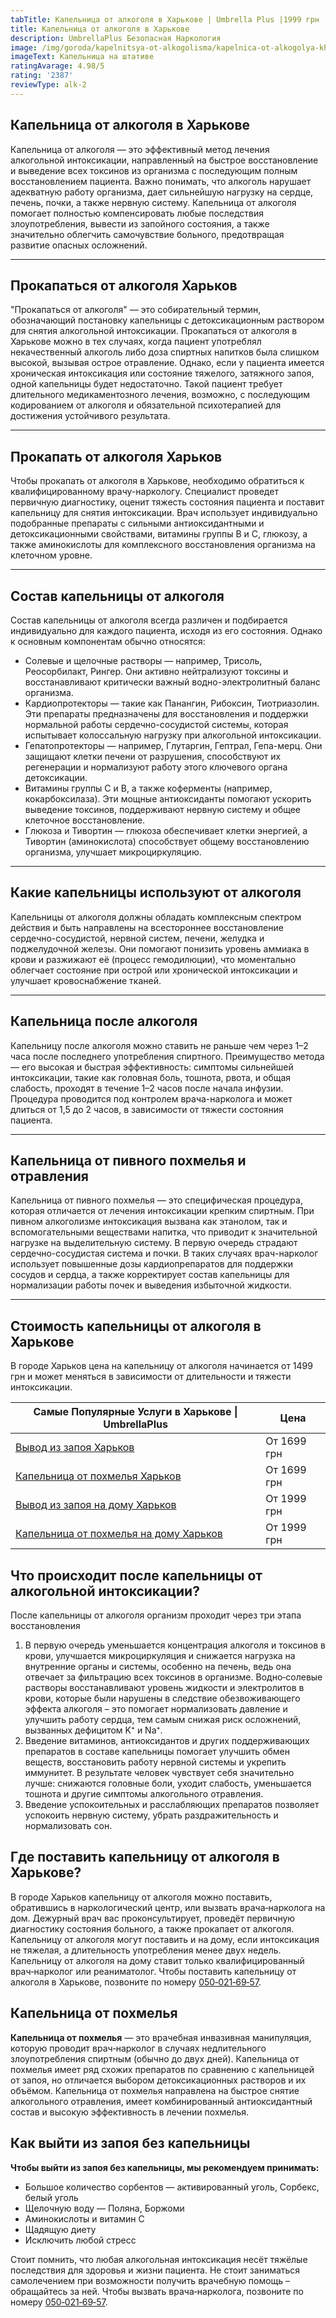 ```yaml
---
tabTitle: Капельница от алкоголя в Харькове | Umbrella Plus |1999 грн
title: Капельница от алкоголя в Харькове
description: UmbrellaPlus Безопасная Наркология
image: /img/goroda/kapelnitsya-ot-alkogolisma/kapelnica-ot-alkogolya-kharkiv.webp
imageText: Капельница на штативе
ratingAvarage: 4.98/5
rating: '2387'
reviewType: alk-2
---
```


## Капельница от алкоголя в Харькове

Капельница от алкоголя — это эффективный метод лечения алкогольной интоксикации, направленный на быстрое восстановление и выведение всех токсинов из организма с последующим полным восстановлением пациента. Важно понимать, что алкоголь нарушает адекватную работу организма, дает сильнейшую нагрузку на сердце, печень, почки, а также нервную систему. Капельница от алкоголя помогает полностью компенсировать любые последствия злоупотребления, вывести из запойного состояния, а также значительно облегчить самочувствие больного, предотвращая развитие опасных осложнений.

***

## Прокапаться от алкоголя Харьков

"Прокапаться от алкоголя" — это собирательный термин, обозначающий постановку капельницы с детоксикационным раствором для снятия алкогольной интоксикации. Прокапаться от алкоголя в Харькове можно в тех случаях, когда пациент употреблял некачественный алкоголь либо доза спиртных напитков была слишком высокой, вызывая острое отравление. Однако, если у пациента имеется хроническая интоксикация или состояние тяжелого, затяжного запоя, одной капельницы будет недостаточно. Такой пациент требует длительного медикаментозного лечения, возможно, с последующим кодированием от алкоголя и обязательной психотерапией для достижения устойчивого результата.

***

## Прокапать от алкоголя Харьков

Чтобы прокапать от алкоголя в Харькове, необходимо обратиться к квалифицированному врачу-наркологу. Специалист проведет первичную диагностику, оценит тяжесть состояния пациента и поставит капельницу для снятия интоксикации. Врач использует индивидуально подобранные препараты с сильными антиоксидантными и детоксикационными свойствами, витамины группы B и C, глюкозу, а также аминокислоты для комплексного восстановления организма на клеточном уровне.

***

## Состав капельницы от алкоголя

Состав капельницы от алкоголя всегда различен и подбирается индивидуально для каждого пациента, исходя из его состояния. Однако к основным компонентам обычно относятся:

* Солевые и щелочные растворы — например, Трисоль, Реосорбилакт, Рингер. Они активно нейтрализуют токсины и восстанавливают критически важный водно-электролитный баланс организма.
* Кардиопротекторы — такие как Панангин, Рибоксин, Тиотриазолин. Эти препараты предназначены для восстановления и поддержки нормальной работы сердечно-сосудистой системы, которая испытывает колоссальную нагрузку при алкогольной интоксикации.
* Гепатопротекторы — например, Глутаргин, Гептрал, Гепа-мерц. Они защищают клетки печени от разрушения, способствуют их регенерации и нормализуют работу этого ключевого органа детоксикации.
* Витамины группы C и B, а также коферменты (например, кокарбоксилаза). Эти мощные антиоксиданты помогают ускорить выведение токсинов, поддерживают нервную систему и общее клеточное восстановление.
* Глюкоза и Тивортин — глюкоза обеспечивает клетки энергией, а Тивортин (аминокислота) способствует общему восстановлению организма, улучшает микроциркуляцию.

***

## Какие капельницы используют от алкоголя

Капельницы от алкоголя должны обладать комплексным спектром действия и быть направлены на всестороннее восстановление сердечно-сосудистой, нервной систем, печени, желудка и поджелудочной железы. Они помогают понизить уровень аммиака в крови и разжижают её (процесс гемодилюции), что моментально облегчает состояние при острой или хронической интоксикации и улучшает кровоснабжение тканей.

***

## Капельница после алкоголя

Капельницу после алкоголя можно ставить не раньше чем через 1–2 часа после последнего употребления спиртного. Преимущество метода — его высокая и быстрая эффективность: симптомы сильнейшей интоксикации, такие как головная боль, тошнота, рвота, и общая слабость, проходят в течение 1–2 часов после начала инфузии. Процедура проводится под контролем врача-нарколога и может длиться от 1,5 до 2 часов, в зависимости от тяжести состояния пациента.

***

## Капельница от пивного похмелья и отравления

Капельница от пивного похмелья — это специфическая процедура, которая отличается от лечения интоксикации крепким спиртным. При пивном алкоголизме интоксикация вызвана как этанолом, так и вспомогательными веществами напитка, что приводит к значительной нагрузке на выделительную систему. В первую очередь страдают сердечно-сосудистая система и почки. В таких случаях врач-нарколог использует повышенные дозы кардиопрепаратов для поддержки сосудов и сердца, а также корректирует состав капельницы для нормализации работы почек и выведения избыточной жидкости.

***

## Стоимость капельницы от алкоголя в Харькове

В городе Харьков цена на капельницу от алкоголя начинается от 1499 грн и может меняться в зависимости от длительности и тяжести интоксикации.

| Самые Популярные Услуги в Харькове \| UmbrellaPlus                                                                    | Цена        |
| --------------------------------------------------------------------------------------------------------------------- | ----------- |
| [Вывод из запоя Харьков](https://umbrella-plus.com.ua/kharkiv/vivod-iz-zapoia-kharkiv/)                               | От 1699 грн |
| [Капельница от похмелья Харьков](https://umbrella-plus.com.ua/kharkiv/kapelnica_ot_alkogola_kharkiv/)                 | От 1699 грн |
| [Вывод из запоя на дому Харьков](https://umbrella-plus.com.ua/kharkiv/vivod-iz-zapoia-na-domy-kharkiv/)               | От 1999 грн |
| [Капельница от похмелья на дому Харьков](https://umbrella-plus.com.ua/kharkiv/kapelnica_ot_alkogola_na_domy_kharkiv/) | От 1999 грн |

## Что происходит после капельницы от алкогольной интоксикации?

После капельницы от алкоголя организм проходит через три этапа восстановления

1. В первую очередь уменьшается концентрация алкоголя и токсинов в крови, улучшается микроциркуляция и снижается нагрузка на внутренние органы и системы, особенно на печень, ведь она отвечает за фильтрацию всех токсинов в организме. Водно‑солевые растворы восстанавливают уровень жидкости и электролитов в крови, которые были нарушены в следствие обезвоживающего эффекта алкоголя – это помогает нормализовать давление и улучшить работу сердца, тем самым снижая риск осложнений, вызванных дефицитом K⁺ и Na⁺.
2. Введение витаминов, антиоксидантов и других поддерживающих препаратов в составе капельницы помогает улучшить обмен веществ, восстановить работу нервной системы и укрепить иммунитет. В результате человек чувствует себя значительно лучше: снижаются головные боли, уходит слабость, уменьшается тошнота и другие симптомы алкогольного отравления.
3. Введение успокоительных и расслабляющих препаратов позволяет успокоить нервную систему, убрать раздражительность и нормализовать сон.

## Где поставить капельницу от алкоголя в Харькове?

В городе Харьков капельницу от алкоголя можно поставить, обратившись в наркологический центр, или вызвать врача‑нарколога на дом. Дежурный врач вас проконсультирует, проведёт первичную диагностику состояния больного, а также прокапает от алкоголя. Капельницу от алкоголя могут поставить и на дому, если интоксикация не тяжелая, а длительность употребления менее двух недель. Капельницу от алкоголя на дому ставит только квалифицированный врач‑нарколог или реаниматолог.
Чтобы поставить капельницу от алкоголя в Харькове, позвоните по номеру [050‑021‑69‑57](tel:0500216957).

## Капельница от похмелья

**Капельница от похмелья** — это врачебная инвазивная манипуляция, которую проводит врач‑нарколог в случаях недлительного злоупотребления спиртным (обычно до двух дней). Капельница от похмелья имеет ряд схожих препаратов по сравнению с капельницей от запоя, но отличается выбором детоксикационных растворов и их объёмом. Капельница от похмелья направлена на быстрое снятие алкогольного отравления, имеет комбинированный антиоксидантный состав и высокую эффективность в лечении похмелья.

## Как выйти из запоя без капельницы

**Чтобы выйти из запоя без капельницы, мы рекомендуем принимать:**

* Большое количество сорбентов — активированный уголь, Сорбекс, белый уголь
* Щелочную воду — Поляна, Боржоми
* Аминокислоты и витамин C
* Щадящую диету
* Исключить любой стресс

Стоит помнить, что любая алкогольная интоксикация несёт тяжёлые последствия для здоровья и жизни пациента. Не стоит заниматься самолечением при возможности получить врачебную помощь – обращайтесь за ней.
Чтобы вызвать врача‑нарколога, позвоните по номеру [050‑021‑69‑57](tel:0500216957).
